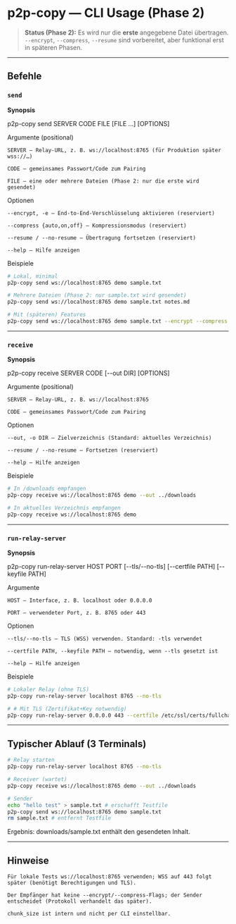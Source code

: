 # p2p-copy — CLI Usage (Phase 2)

> **Status (Phase 2):** Es wird nur die **erste** angegebene Datei übertragen.  
> `--encrypt`, `--compress`, `--resume` sind vorbereitet, aber funktional erst in späteren Phasen.

---

## Befehle

### `send`
**Synopsis**

p2p-copy send SERVER CODE FILE [FILE ...] [OPTIONS]

Argumente (positional)

    SERVER — Relay-URL, z. B. ws://localhost:8765 (für Produktion später wss://…)

    CODE — gemeinsames Passwort/Code zum Pairing

    FILE — eine oder mehrere Dateien (Phase 2: nur die erste wird gesendet)

Optionen

    --encrypt, -e — End-to-End-Verschlüsselung aktivieren (reserviert)

    --compress {auto,on,off} — Kompressionsmodus (reserviert)

    --resume / --no-resume — Übertragung fortsetzen (reserviert)

    --help — Hilfe anzeigen

Beispiele
```bash
# Lokal, minimal
p2p-copy send ws://localhost:8765 demo sample.txt

# Mehrere Dateien (Phase 2: nur sample.txt wird gesendet)
p2p-copy send ws://localhost:8765 demo sample.txt notes.md

# Mit (späteren) Features
p2p-copy send ws://localhost:8765 demo sample.txt --encrypt --compress on --resume
``` 
---

### `receive`

**Synopsis**

p2p-copy receive SERVER CODE [--out DIR] [OPTIONS]

Argumente (positional)

    SERVER — Relay-URL, z. B. ws://localhost:8765

    CODE — gemeinsames Passwort/Code zum Pairing

Optionen

    --out, -o DIR — Zielverzeichnis (Standard: aktuelles Verzeichnis)

    --resume / --no-resume — Fortsetzen (reserviert)

    --help — Hilfe anzeigen

Beispiele
```bash
# In /downloads empfangen
p2p-copy receive ws://localhost:8765 demo --out ../downloads

# In aktuelles Verzeichnis empfangen
p2p-copy receive ws://localhost:8765 demo
```  
---  

### `run-relay-server`

**Synopsis**

p2p-copy run-relay-server HOST PORT [--tls/--no-tls] [--certfile PATH] [--keyfile PATH]

Argumente

    HOST — Interface, z. B. localhost oder 0.0.0.0

    PORT — verwendeter Port, z. B. 8765 oder 443

Optionen

    --tls/--no-tls — TLS (WSS) verwenden. Standard: -tls verwendet 

    --certfile PATH, --keyfile PATH — notwendig, wenn --tls gesetzt ist

    --help — Hilfe anzeigen

Beispiele

```bash
# Lokaler Relay (ohne TLS)
p2p-copy run-relay-server localhost 8765 --no-tls

# # Mit TLS (Zertifikat+Key notwendig)
p2p-copy run-relay-server 0.0.0.0 443 --certfile /etc/ssl/certs/fullchain.pem --keyfile /etc/ssl/private/privkey.pem
```

---

## Typischer Ablauf (3 Terminals)

```bash
# Relay starten 
p2p-copy run-relay-server localhost 8765 --no-tls
```

```bash
# Receiver (wartet)
p2p-copy receive ws://localhost:8765 demo --out ../downloads
```

```bash
# Sender
echo "hello test" > sample.txt # erschafft Testfile
p2p-copy send ws://localhost:8765 demo sample.txt
rm sample.txt # entfernt Testfile 
```

Ergebnis: downloads/sample.txt enthält den gesendeten Inhalt.

---  


## Hinweise

    Für lokale Tests ws://localhost:8765 verwenden; WSS auf 443 folgt später (benötigt Berechtigungen und TLS).

    Der Empfänger hat keine --encrypt/--compress-Flags; der Sender entscheidet (Protokoll verhandelt das später).

    chunk_size ist intern und nicht per CLI einstellbar.